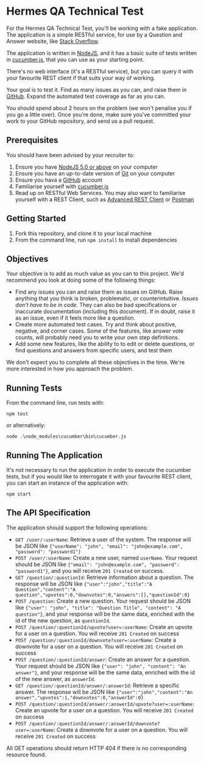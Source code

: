 Hermes QA Technical Test
========================

For the Hermes QA Technical Test, you'll be working with a fake application. The application is a simple RESTful service, for use by
a Question and Answer website, like [Stack Overflow](http://stackoverflow.com/).

The application is written in [NodeJS](https://nodejs.org), and it has a basic suite of tests written in [cucumber.js](https://github.com/cucumber/cucumber-js), that you can use as your starting point.

There's no web interface (it's a RESTful service), but you can query it with your favourite REST client if that suits your way of working.

Your goal is to test it. Find as many issues as you can, and raise them in [GitHub](https://github.com/). Expand the automated test coverage as far as you can.

You should spend about 2 hours on the problem (we won't penalise you if you go a little over). Once you're done, make sure you've
committed your work to your GitHub repository, and send us a pull request.

Prerequisites
-------------

You should have been advised by your recruiter to:

1. Ensure you have  [NodeJS 5.0 or above](https://nodejs.org) on your computer
2. Ensure you have an up-to-date version of [Git](https://git-scm.com/downloads) on your computer
3. Ensure you hava a [GitHub](https://github.com) account
4. Familiarise yourself with [cucumber.js](https://github.com/cucumber/cucumber-js)
5. Read up on RESTful Web Services. You may also want to familiarise yourself with a REST Client, such as
   [Advanced REST Client](https://chrome.google.com/webstore/detail/advanced-rest-client/hgmloofddffdnphfgcellkdfbfbjeloo) or [Postman](https://www.getpostman.com/)

Getting Started
---------------

1. Fork this repository, and clone it to your local machine
2. From the command line, run `npm install` to install dependencies

Objectives
----------

Your objective is to add as much value as you can to this project. We'd recommend you look at doing some of the following things:

- Find any issues you can and raise them as issues on GitHub. Raise anything that you think is broken, problematic, or counterintuitive.
  _Issues don't have to be in code_. They can also be bad specifications or inaccurate documentation (including this document). If in doubt, raise it as
  an issue, even if it feels more like a question.
- Create more automated test cases. Try and think about positive, negative, and corner cases. Some of the features, like answer
  vote counts, will probably need you to write your own step definitions.
- Add some new features, like the ability to to edit or delete questions, or find questions and answers from specific users, and test them

We don't expect you to complete all these objectives in the time. We're more interested in how you approach the problem.

Running Tests
-------------

From the command line, run tests with:

```
npm test
```

or alternatively:

```
node .\node_modules\cucumber\bin\cucumber.js
```

Running The Application
-----------------------

It's not necessary to run the application in order to execute the cucumber tests, but if you would like to interrogate it with your favourite REST client,
you can start an instance of the application with:

```
npm start
```

The API Specification
-------

The application should support the following operations:

- `GET /user/:userName`: Retrieve a user of the system. The response will be JSON like `{"userName": "john", "email": "john@example.com", "password": "password1"}`
- `POST /user/:userName`: Create a new user, named `userName`. Your request should be JSON like `{"email": "john@example.com", "password": "password1"}`, and you will receive `201 Created` on success.
- `GET /question/:questionId`: Retrieve information about a question. The response will be JSON like
  `{"user":"john","title":"A Question","content":"A question","upvotes":0,"downvotes":0,"answers":[],"questionId":0}`
- `POST /question`: Create a new question. Your request should be JSON like `{"user": "john", "title": "Question Title", "content": "A question"}`, and your response will be the same data,
  enriched with the id of the new question, as `questionId`.
- `POST /question/:questionId/upvote?user=:userName`: Create an upvote for a user on a question. You will receive `201 Created` on success
- `POST /question/:questionId/downvote?user=:userName`: Create a downvote for a user on a question. You will receive `201 Created` on success
- `POST /question/:questionId/answer`: Create an answer for a question. Your request should be JSON like `{"user": "john", "content": "An answer"}`, and your response will be the same data,
  enriched with the id of the new answer, as `answerId`.
- `GET /question/:questionId/answer/:answerId`: Retrieve a specific answer. The response will be JSON like `{"user":"john","content":"An answer","upvotes":1,"downvotes":0,"answerId":0}`
- `POST /question/:questionId/answer/:answerId/upvote?user=:userName`: Create an upvote for a user on a question. You will receive `201 Created` on success
- `POST /question/:questionId/answer/:answerId/downvote?user=:userName`: Create a downvote for a user on a question. You will receive `201 Created` on success

All GET operations should return HTTP 404 if there is no corresponding resource found.